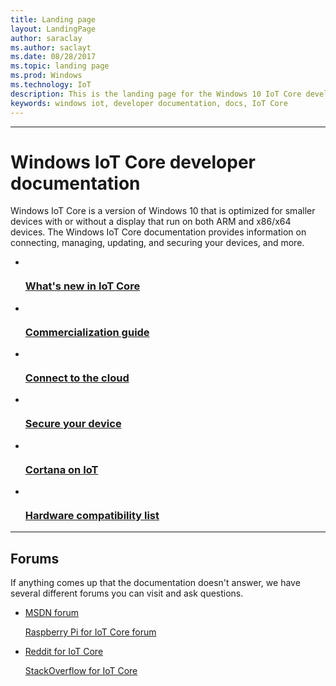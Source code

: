 ```yaml
---
title: Landing page
layout: LandingPage
author: saraclay
ms.author: saclayt
ms.date: 08/28/2017
ms.topic: landing page
ms.prod: Windows
ms.technology: IoT
description: This is the landing page for the Windows 10 IoT Core developer documentation
keywords: windows iot, developer documentation, docs, IoT Core
---
```


---
# Windows IoT Core developer documentation

Windows IoT Core is a version of Windows 10 that is optimized for smaller devices with or without a display that run on both ARM and x86/x64 devices. The Windows IoT Core documentation provides information on connecting, managing, updating, and securing your devices, and more.

<ul class="panelContent cardsFTitle">
    <li>
        <a href="release-notes/rtm/creatorsupdate.md">
        <div class="cardSize">
            <div class="cardPadding">
                <div class="card">
                    <div class="cardImageOuter">
                        <div class="cardImage">
                            <img src="/media/common/i_whats-new.svg" alt="" />
                        </div>
                    </div>
                    <div class="cardText">
                        <h3>What's new in IoT Core</h3>
                    </div>
                </div>
            </div>
        </div>
        </a>
    </li>
    <li>
        <a href="https://docs.microsoft.com/en-us/windows-hardware/manufacture/iot/iot-core-manufacturing-guide" target="_blank">
        <div class="cardSize">
            <div class="cardPadding">
                <div class="card">
                    <div class="cardImageOuter">
                        <div class="cardImage">
                            <img src="/media/common/i_road-map.svg" alt="" />
                        </div>
                    </div>
                    <div class="cardText">
                        <h3>Commercialization guide</h3>
                    </div>
                </div>
            </div>
        </div>
        </a>
    </li>
    <li>
        <a href="docs/extend-your-app/ConnectAppToCloud.md">
        <div class="cardSize">
            <div class="cardPadding">
                <div class="card">
                    <div class="cardImageOuter">
                        <div class="cardImage">
                            <img src="/media/common/i_vmm-cloud.svg" alt="" />
                        </div>
                    </div>
                    <div class="cardText">
                        <h3>Connect to the cloud</h3>
                    </div>
                </div>
            </div>
        </div>
        </a>
    </li>
    <li>
        <a href="docs/BuildingSecureDevices.md">
        <div class="cardSize">
            <div class="cardPadding">
                <div class="card">
                    <div class="cardImageOuter">
                        <div class="cardImage">
                            <img src="/media/common/i_lock.svg" alt="" />
                        </div>
                    </div>
                    <div class="cardText">
                        <h3>Secure your device</h3>
                    </div>
                </div>
            </div>
        </div>
        </a>
    </li>
    <li>
        <a href="docs/CortanaOnIoTCore.md">
        <div class="cardSize">
            <div class="cardPadding">
                <div class="card">
                    <div class="cardImageOuter">
                        <div class="cardImage">
                            <img src="/media/common/i_web.svg" alt="" />
                        </div>
                    </div>
                    <div class="cardText">
                        <h3>Cortana on IoT</h3>
                    </div>
                </div>
            </div>
        </div>
        </a>
    </li>
    <li>
        <a href="docs/HardwareCompatList.md">
        <div class="cardSize">
            <div class="cardPadding">
                <div class="card">
                    <div class="cardImageOuter">
                        <div class="cardImage">
                            <img src="/media/common/i_tools.svg" alt="" />
                        </div>
                    </div>
                    <div class="cardText">
                        <h3>Hardware compatibility list</h3>
                    </div>
                </div>
            </div>
        </div>
        </a>
    </li>
</ul>

---

<h2>Forums</h2>
<p>If anything comes up that the documentation doesn't answer, we have several different forums you can visit and ask questions.</p>
<ul class="panelContent cardsW">
    <li>
        <div class="cardSize">
            <div class="cardPadding">
                <div class="card">
                    <div class="cardText">
                        <p><a href="https://social.msdn.microsoft.com/forums/en-US/home?forum=WindowsIoT">MSDN forum</a></p>
                        <p><a href="https://www.raspberrypi.org/forums/viewforum.php?f=105">Raspberry Pi for IoT Core forum</a></p>
                        </div>
                    </div>
                </div>
            </div>
    </li>
    <li>
        <div class="cardSize">
            <div class="cardPadding">
                <div class="card">
                    <div class="cardText">
                        <p><a href="https://www.reddit.com/r/windows10iot/">Reddit for IoT Core</a></p>
                        <p><a href="https://stackoverflow.com/questions/tagged/WindowsIoT">StackOverflow for IoT Core</a></p>
                    </div>
                </div>
            </div>
        </div>
    </li>
</ul>

